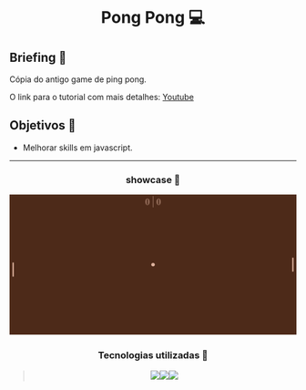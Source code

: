 <h1 align="center"> Pong Pong 💻 </h1>

## Briefing 📄

Cópia do antigo game de ping pong.

O link para o tutorial com mais detalhes: [Youtube](https://youtu.be/PeY6lXPrPaA)

<h2 align="left"> Objetivos 📌 </h2>

- Melhorar skills em javascript.

---

<h3 align="center"> showcase 📝 </h3>

<div height="590em"><img src="showcase.png"></div>

<h3 align="center"> Tecnologias utilizadas 🤖 </h3>

> <div align="center"><img src="https://img.shields.io/badge/HTML5-E34F26?style=for-the-badge&logo=html5&logoColor=white"><img src="https://img.shields.io/badge/CSS3-1572B6?style=for-the-badge&logo=css3&logoColor=white"><img src="https://img.shields.io/badge/JavaScript-323330?style=for-the-badge&logo=javascript&logoColor=F7DF1E"></div>
